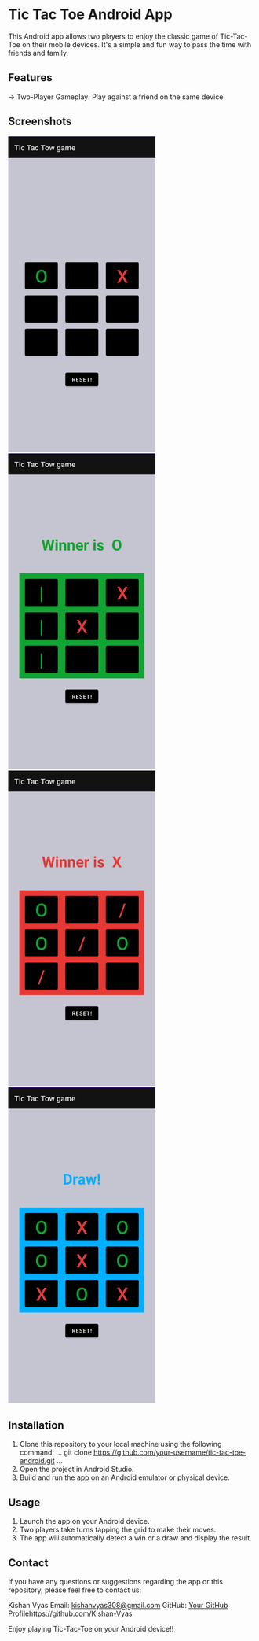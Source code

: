 # Tic Tac Toe Android App

This Android app allows two players to enjoy the classic game of Tic-Tac-Toe on their mobile devices. It's a simple and fun way to pass the time with friends and family.

## Features
  -> Two-Player Gameplay: Play against a friend on the same device.

## Screenshots



<img src = "images/Screenshot_2023-09-04-23-30-59-790_com.example.tictactowgame-edit.jpg" width="300">
<img src = "images/Screenshot_2023-09-04-23-31-52-769_com.example.tictactowgame-edit.jpg" width="300">
<img src = "images/Screenshot_2023-09-04-23-32-23-312_com.example.tictactowgame-edit.jpg" width="300">
<img src = "images/Screenshot_2023-09-04-23-32-41-933_com.example.tictactowgame-edit.jpg" width="300">

 


## Installation

1. Clone this repository to your local machine using the following command:
   ...
     git clone https://github.com/your-username/tic-tac-toe-android.git
   ...
2. Open the project in Android Studio.
3. Build and run the app on an Android emulator or physical device.


## Usage
1. Launch the app on your Android device.
2. Two players take turns tapping the grid to make their moves.
3. The app will automatically detect a win or a draw and display the result.

## Contact

If you have any questions or suggestions regarding the app or this repository, please feel free to contact us:

Kishan Vyas
Email: kishanvyas308@gmail.com
GitHub: [Your GitHub Profile](https://github.com/Kishan-Vyas)https://github.com/Kishan-Vyas

Enjoy playing Tic-Tac-Toe on your Android device!!


